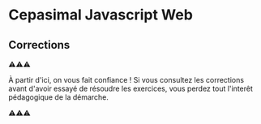 # Cepasimal Javascript Web

## Corrections

⚠⚠⚠

À partir d'ici, on vous fait confiance !
Si vous consultez les corrections avant d'avoir essayé de résoudre les exercices,
vous perdez tout l'interêt pédagogique de la démarche.

⚠⚠⚠
